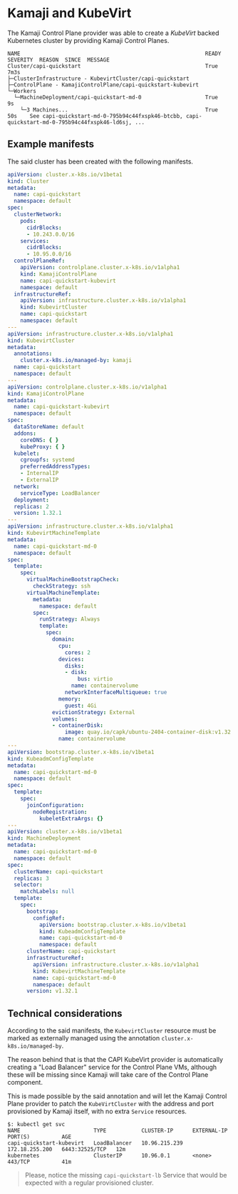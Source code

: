# Kamaji and KubeVirt

The Kamaji Control Plane provider was able to create a _KubeVirt_ backed Kubernetes cluster by providing Kamaji Control Planes.

```
NAME                                                          READY  SEVERITY  REASON  SINCE  MESSAGE                                                                                           
Cluster/capi-quickstart                                       True                     7m3s                                                                                                      
├─ClusterInfrastructure - KubevirtCluster/capi-quickstart                                                                                                                                        
├─ControlPlane - KamajiControlPlane/capi-quickstart-kubevirt                                                                                                                                     
└─Workers                                                                                                                                                                                        
  └─MachineDeployment/capi-quickstart-md-0                    True                     9s                                                                                                        
    └─3 Machines...                                           True                     50s    See capi-quickstart-md-0-795b94c44fxspk46-btcbb, capi-quickstart-md-0-795b94c44fxspk46-ld6sj, ...
```

## Example manifests

The said cluster has been created with the following manifests.

```yaml
apiVersion: cluster.x-k8s.io/v1beta1
kind: Cluster
metadata:
  name: capi-quickstart
  namespace: default
spec:
  clusterNetwork:
    pods:
      cidrBlocks:
      - 10.243.0.0/16
    services:
      cidrBlocks:
      - 10.95.0.0/16
  controlPlaneRef:
    apiVersion: controlplane.cluster.x-k8s.io/v1alpha1
    kind: KamajiControlPlane
    name: capi-quickstart-kubevirt
    namespace: default
  infrastructureRef:
    apiVersion: infrastructure.cluster.x-k8s.io/v1alpha1
    kind: KubevirtCluster
    name: capi-quickstart
    namespace: default
---
apiVersion: infrastructure.cluster.x-k8s.io/v1alpha1
kind: KubevirtCluster
metadata:
  annotations:
    cluster.x-k8s.io/managed-by: kamaji
  name: capi-quickstart
  namespace: default
---
apiVersion: controlplane.cluster.x-k8s.io/v1alpha1
kind: KamajiControlPlane
metadata:
  name: capi-quickstart-kubevirt
  namespace: default
spec:
  dataStoreName: default
  addons:
    coreDNS: { }
    kubeProxy: { }
  kubelet:
    cgroupfs: systemd
    preferredAddressTypes:
    - InternalIP
    - ExternalIP
  network:
    serviceType: LoadBalancer
  deployment:
  replicas: 2
  version: 1.32.1
---
apiVersion: infrastructure.cluster.x-k8s.io/v1alpha1
kind: KubevirtMachineTemplate
metadata:
  name: capi-quickstart-md-0
  namespace: default
spec:
  template:
    spec:
      virtualMachineBootstrapCheck:
        checkStrategy: ssh
      virtualMachineTemplate:
        metadata:
          namespace: default
        spec:
          runStrategy: Always
          template:
            spec:
              domain:
                cpu:
                  cores: 2
                devices:
                  disks:
                  - disk:
                      bus: virtio
                    name: containervolume
                  networkInterfaceMultiqueue: true
                memory:
                  guest: 4Gi
              evictionStrategy: External
              volumes:
              - containerDisk:
                  image: quay.io/capk/ubuntu-2404-container-disk:v1.32.1
                name: containervolume
---
apiVersion: bootstrap.cluster.x-k8s.io/v1beta1
kind: KubeadmConfigTemplate
metadata:
  name: capi-quickstart-md-0
  namespace: default
spec:
  template:
    spec:
      joinConfiguration:
        nodeRegistration:
          kubeletExtraArgs: {}
---
apiVersion: cluster.x-k8s.io/v1beta1
kind: MachineDeployment
metadata:
  name: capi-quickstart-md-0
  namespace: default
spec:
  clusterName: capi-quickstart
  replicas: 3
  selector:
    matchLabels: null
  template:
    spec:
      bootstrap:
        configRef:
          apiVersion: bootstrap.cluster.x-k8s.io/v1beta1
          kind: KubeadmConfigTemplate
          name: capi-quickstart-md-0
          namespace: default
      clusterName: capi-quickstart
      infrastructureRef:
        apiVersion: infrastructure.cluster.x-k8s.io/v1alpha1
        kind: KubevirtMachineTemplate
        name: capi-quickstart-md-0
        namespace: default
      version: v1.32.1
```

## Technical considerations

According to the said manifests, the `KubevirtCluster` resource must be marked as externally managed using the annotation `cluster.x-k8s.io/managed-by`.

The reason behind that is that the CAPI KubeVirt provider is automatically creating a "Load Balancer" service for the Control Plane VMs, although these will be missing since Kamaji will take care of the Control Plane component.

This is made possible by the said annotation and will let the Kamaji Control Plane provider to patch the `KubeVirtCluster` with the address and port provisioned by Kamaji itself, with no extra `Service` resources.

```
$: kubectl get svc
NAME                       TYPE           CLUSTER-IP      EXTERNAL-IP      PORT(S)          AGE
capi-quickstart-kubevirt   LoadBalancer   10.96.215.239   172.18.255.200   6443:32525/TCP   12m
kubernetes                 ClusterIP      10.96.0.1       <none>           443/TCP          41m
```

> Please, notice the missing `capi-quickstart-lb` Service that would be expected with a regular provisioned cluster.
